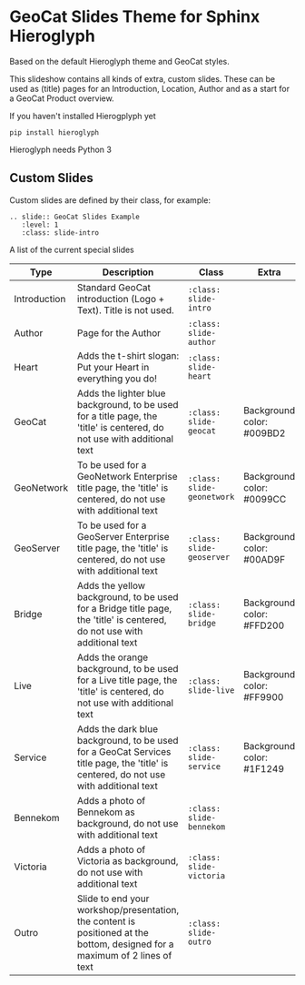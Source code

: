 # GeoCat Slides Theme for Sphinx Hieroglyph

Based on the default Hieroglyph theme and GeoCat styles.

This slideshow contains all kinds of extra, custom slides. These can be used as (title) pages for an Introduction, Location, Author and as a start for a GeoCat Product overview.

If you haven't installed Hierogplyph yet

```
pip install hieroglyph
```

Hieroglyph needs Python 3

## Custom Slides

Custom slides are defined by their class, for example:

```
.. slide:: GeoCat Slides Example
   :level: 1
   :class: slide-intro
```   

A list of the current special slides

| Type | Description | Class | Extra |
| ---- | ----------- | ---------------------- | ----- |
| Introduction | Standard GeoCat introduction (Logo + Text). Title is not used. | `:class: slide-intro` | |
| Author | Page for the Author | `:class: slide-author` | |
| Heart | Adds the t-shirt slogan: Put your Heart in everything you do! | `:class: slide-heart` | |
| GeoCat | Adds the lighter blue background, to be used for a title page, the 'title' is centered, do not use with additional text | `:class: slide-geocat` | Background color: #009BD2 |
| GeoNetwork | To be used for a GeoNetwork Enterprise title page, the 'title' is centered, do not use with additional text | `:class: slide-geonetwork` | Background color: #0099CC |
| GeoServer | To be used for a GeoServer Enterprise title page, the 'title' is centered, do not use with additional text | `:class: slide-geoserver` | Background color: #00AD9F |
| Bridge | Adds the yellow background, to be used for a Bridge title page, the 'title' is centered, do not use with additional text | `:class: slide-bridge` | Background color: #FFD200 |
| Live | Adds the orange background, to be used for a Live title page, the 'title' is centered, do not use with additional text | `:class: slide-live` | Background color: #FF9900 |
| Service | Adds the dark blue background, to be used for a GeoCat Services title page, the 'title' is centered, do not use with additional text | `:class: slide-service` | Background color: #1F1249 |
| Bennekom | Adds a photo of Bennekom as background, do not use with additional text | `:class: slide-bennekom` | |
| Victoria | Adds a photo of Victoria as background, do not use with additional text | `:class: slide-victoria` | |
| Outro | Slide to end your workshop/presentation, the content is positioned at the bottom, designed for a maximum of 2 lines of text | `:class: slide-outro` | |